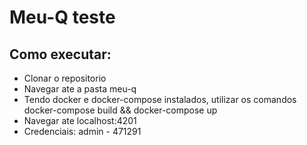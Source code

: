 # Meu-Q teste
## Como executar:
- Clonar o repositorio
- Navegar ate a pasta meu-q
- Tendo docker e docker-compose instalados, utilizar os comandos docker-compose build && docker-compose up
- Navegar ate localhost:4201
- Credenciais: admin - 471291